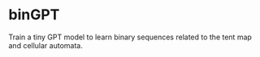 # binGPT
Train a tiny GPT model to learn binary sequences related to the tent map and cellular automata. 
